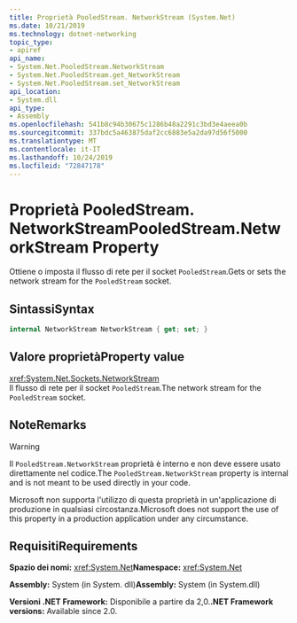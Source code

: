 ```yaml
---
title: Proprietà PooledStream. NetworkStream (System.Net)
ms.date: 10/21/2019
ms.technology: dotnet-networking
topic_type:
- apiref
api_name:
- System.Net.PooledStream.NetworkStream
- System.Net.PooledStream.get_NetworkStream
- System.Net.PooledStream.set_NetworkStream
api_location:
- System.dll
api_type:
- Assembly
ms.openlocfilehash: 541b8c94b30675c1286b48a2291c3bd3e4aeea0b
ms.sourcegitcommit: 337bdc5a463875daf2cc6883e5a2da97d56f5000
ms.translationtype: MT
ms.contentlocale: it-IT
ms.lasthandoff: 10/24/2019
ms.locfileid: "72847178"
---
```

# <a name="pooledstreamnetworkstream-property"></a><span data-ttu-id="6e2c6-102">Proprietà PooledStream. NetworkStream</span><span class="sxs-lookup"><span data-stu-id="6e2c6-102">PooledStream.NetworkStream Property</span></span>

<span data-ttu-id="6e2c6-103">Ottiene o imposta il flusso di rete per il socket `PooledStream`.</span><span class="sxs-lookup"><span data-stu-id="6e2c6-103">Gets or sets the network stream for the `PooledStream` socket.</span></span>

## <a name="syntax"></a><span data-ttu-id="6e2c6-104">Sintassi</span><span class="sxs-lookup"><span data-stu-id="6e2c6-104">Syntax</span></span>

```csharp
internal NetworkStream NetworkStream { get; set; }
```

## <a name="property-value"></a><span data-ttu-id="6e2c6-105">Valore proprietà</span><span class="sxs-lookup"><span data-stu-id="6e2c6-105">Property value</span></span>

<xref:System.Net.Sockets.NetworkStream>  
<span data-ttu-id="6e2c6-106">Il flusso di rete per il socket `PooledStream`.</span><span class="sxs-lookup"><span data-stu-id="6e2c6-106">The network stream for the `PooledStream` socket.</span></span>

## <a name="remarks"></a><span data-ttu-id="6e2c6-107">Note</span><span class="sxs-lookup"><span data-stu-id="6e2c6-107">Remarks</span></span>

> [!WARNING]
> <span data-ttu-id="6e2c6-108">Il `PooledStream.NetworkStream` proprietà è interno e non deve essere usato direttamente nel codice.</span><span class="sxs-lookup"><span data-stu-id="6e2c6-108">The `PooledStream.NetworkStream` property is internal and is not meant to be used directly in your code.</span></span>
>
> <span data-ttu-id="6e2c6-109">Microsoft non supporta l'utilizzo di questa proprietà in un'applicazione di produzione in qualsiasi circostanza.</span><span class="sxs-lookup"><span data-stu-id="6e2c6-109">Microsoft does not support the use of this property in a production application under any circumstance.</span></span>

## <a name="requirements"></a><span data-ttu-id="6e2c6-110">Requisiti</span><span class="sxs-lookup"><span data-stu-id="6e2c6-110">Requirements</span></span>

<span data-ttu-id="6e2c6-111">**Spazio dei nomi:** <xref:System.Net></span><span class="sxs-lookup"><span data-stu-id="6e2c6-111">**Namespace:** <xref:System.Net></span></span>

<span data-ttu-id="6e2c6-112">**Assembly:** System (in System. dll)</span><span class="sxs-lookup"><span data-stu-id="6e2c6-112">**Assembly:** System (in System.dll)</span></span>

<span data-ttu-id="6e2c6-113">**Versioni .NET Framework:** Disponibile a partire da 2,0.</span><span class="sxs-lookup"><span data-stu-id="6e2c6-113">**.NET Framework versions:** Available since 2.0.</span></span>
